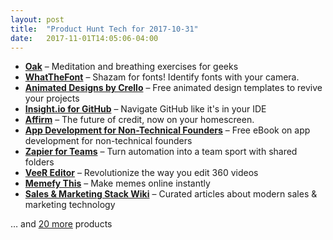 ```yaml
---
layout: post
title:  "Product Hunt Tech for 2017-10-31"
date:   2017-11-01T14:05:06-04:00
---
```


* **[Oak](https://www.producthunt.com/posts/oak-2?utm_campaign=producthunt-api&utm_medium=api&utm_source=Application%3A+Daily+Digest+RSS+%28ID%3A+3202%29)** – Meditation and breathing exercises for geeks
* **[WhatTheFont](https://www.producthunt.com/posts/whatthefont-2?utm_campaign=producthunt-api&utm_medium=api&utm_source=Application%3A+Daily+Digest+RSS+%28ID%3A+3202%29)** – Shazam for fonts! Identify fonts with your camera.
* **[Animated Designs by Crello](https://www.producthunt.com/posts/animated-designs-by-crello?utm_campaign=producthunt-api&utm_medium=api&utm_source=Application%3A+Daily+Digest+RSS+%28ID%3A+3202%29)** – Free animated design templates to revive your projects
* **[Insight.io for GitHub](https://www.producthunt.com/posts/insight-io-for-github?utm_campaign=producthunt-api&utm_medium=api&utm_source=Application%3A+Daily+Digest+RSS+%28ID%3A+3202%29)** – Navigate GitHub like it's in your IDE
* **[Affirm](https://www.producthunt.com/posts/affirm-3?utm_campaign=producthunt-api&utm_medium=api&utm_source=Application%3A+Daily+Digest+RSS+%28ID%3A+3202%29)** – The future of credit, now on your homescreen.
* **[App Development for Non-Technical Founders](https://www.producthunt.com/posts/app-development-for-non-technical-founders?utm_campaign=producthunt-api&utm_medium=api&utm_source=Application%3A+Daily+Digest+RSS+%28ID%3A+3202%29)** – Free eBook on app development for non-technical founders
* **[Zapier for Teams](https://www.producthunt.com/posts/zapier-for-teams-2?utm_campaign=producthunt-api&utm_medium=api&utm_source=Application%3A+Daily+Digest+RSS+%28ID%3A+3202%29)** – Turn automation into a team sport with shared folders
* **[VeeR Editor](https://www.producthunt.com/posts/veer-editor-2?utm_campaign=producthunt-api&utm_medium=api&utm_source=Application%3A+Daily+Digest+RSS+%28ID%3A+3202%29)** – Revolutionize the way you edit 360 videos
* **[Memefy This](https://www.producthunt.com/posts/memefy-this?utm_campaign=producthunt-api&utm_medium=api&utm_source=Application%3A+Daily+Digest+RSS+%28ID%3A+3202%29)** – Make memes online instantly
* **[Sales & Marketing Stack Wiki](https://www.producthunt.com/posts/sales-marketing-stack-wiki?utm_campaign=producthunt-api&utm_medium=api&utm_source=Application%3A+Daily+Digest+RSS+%28ID%3A+3202%29)** – Curated articles about modern sales & marketing technology

… and [20 more](https://www.producthunt.com/tech) products